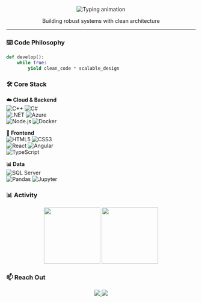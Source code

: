 <p align="center">
  <img src="https://readme-typing-svg.herokuapp.com?font=Fira+Code&size=28&duration=2000&pause=1000&color=2E8B57&center=true&width=600&lines=Hi+there+👋,+I'm+Lana;Aspiring+Full-Stack+Developer" alt="Typing animation">
</p>

<p align="center">
  Building robust systems with clean architecture
</p>

---

### ⌨️ Code Philosophy  
```python
def develop():
    while True:
        yield clean_code * scalable_design
```

### 🛠️ Core Stack  

**☁️ Cloud & Backend**  
![C++](https://img.shields.io/badge/-C++-00599C?logo=cplusplus) ![C#](https://img.shields.io/badge/-C%23-512BD4?logo=csharp)  
![.NET](https://img.shields.io/badge/-.NET-512BD4?logo=dotnet) ![Azure](https://img.shields.io/badge/-Azure-0078D4?logo=microsoftazure)  
![Node.js](https://img.shields.io/badge/-Node.js-339933?logo=nodedotjs) ![Docker](https://img.shields.io/badge/-Docker-2496ED?logo=docker)  

**🎨 Frontend**  
![HTML5](https://img.shields.io/badge/-HTML5-E34F26?logo=html5) ![CSS3](https://img.shields.io/badge/-CSS3-1572B6?logo=css3)  
![React](https://img.shields.io/badge/-React-61DAFB?logo=react) ![Angular](https://img.shields.io/badge/-Angular-DD0031?logo=angular)  
![TypeScript](https://img.shields.io/badge/-TypeScript-3178C6?logo=typescript)  

**📊 Data**  
![SQL Server](https://img.shields.io/badge/-SQL_Server-CC2927?logo=microsoftsqlserver)  
![Pandas](https://img.shields.io/badge/-Pandas-150458?logo=pandas) ![Jupyter](https://img.shields.io/badge/-Jupyter-F37626?logo=jupyter)  

### 📊 Activity  
<div align="center">
  <img height="150" src="https://github-readme-stats.vercel.app/api/top-langs/?username=lana-mustafic&layout=compact&hide_border=true&title_color=2E8B57&text_color=555&bg_color=00000000">
  <img height="150" src="https://streak-stats.demolab.com?user=lana-mustafic&hide_border=true&background=00000000&stroke=2E8B57&ring=2E8B57&fire=DD472B">
</div>

### 📫 Reach Out  
<p align="center">
  <a href="https://linkedin.com/in/lana-mustafic">
    <img src="https://img.shields.io/badge/-LinkedIn-0A66C2?style=flat&logo=linkedin">
  </a>
  <a href="mailto:llanamustafic@gmail.com">
    <img src="https://img.shields.io/badge/-Email-EA4335?style=flat&logo=gmail">
  </a>
</p>
